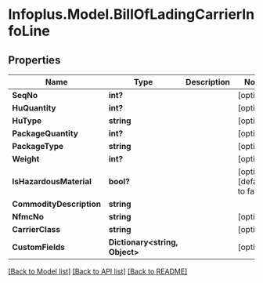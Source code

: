 # Infoplus.Model.BillOfLadingCarrierInfoLine
## Properties

Name | Type | Description | Notes
------------ | ------------- | ------------- | -------------
**SeqNo** | **int?** |  | [optional] 
**HuQuantity** | **int?** |  | [optional] 
**HuType** | **string** |  | [optional] 
**PackageQuantity** | **int?** |  | [optional] 
**PackageType** | **string** |  | [optional] 
**Weight** | **int?** |  | [optional] 
**IsHazardousMaterial** | **bool?** |  | [optional] [default to false]
**CommodityDescription** | **string** |  | 
**NfmcNo** | **string** |  | [optional] 
**CarrierClass** | **string** |  | [optional] 
**CustomFields** | **Dictionary&lt;string, Object&gt;** |  | [optional] 

[[Back to Model list]](../README.md#documentation-for-models) [[Back to API list]](../README.md#documentation-for-api-endpoints) [[Back to README]](../README.md)

